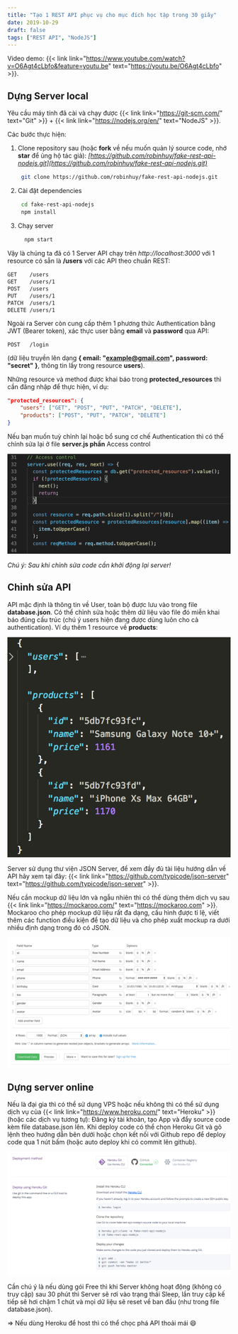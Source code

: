 ```yaml
---
title: "Tạo 1 REST API phục vụ cho mục đích học tập trong 30 giây"
date: 2019-10-29
draft: false
tags: ["REST API", "NodeJS"]
---
```


Video demo: {{< link link="https://www.youtube.com/watch?v=O6Agt4cLbfo&feature=youtu.be" text="https://youtu.be/O6Agt4cLbfo" >}}.

## Dựng Server local

Yêu cầu máy tính đã cài và chạy được {{< link link="https://git-scm.com/" text="Git" >}} + {{< link link="https://nodejs.org/en/" text="NodeJS" >}}.

Các bước thực hiện:

1. Clone repository sau (hoặc **fork** về nếu muốn quản lý source code, nhớ **star** để ủng hộ tác giả): _[https://github.com/robinhuy/fake-rest-api-nodejs.git](https://github.com/robinhuy/fake-rest-api-nodejs.git)_

   ```bash
    git clone https://github.com/robinhuy/fake-rest-api-nodejs.git
   ```

2. Cài đặt dependencies

   ```bash
    cd fake-rest-api-nodejs
    npm install
   ```

3. Chạy server

   ```bash
     npm start
   ```

Vậy là chúng ta đã có 1 Server API chạy trên _http://localhost:3000_ với 1 resource có sẵn là **/users** với các API theo chuẩn REST:

```
GET    /users
GET    /users/1
POST   /users
PUT    /users/1
PATCH  /users/1
DELETE /users/1
```

Ngoài ra Server còn cung cấp thêm 1 phương thức Authentication bằng JWT (Bearer token), xác thực user bằng **email** và **password** qua API:

```
POST   /login
```

(dữ liệu truyền lên dạng **{ email: "example@gmail.com", password: "secret" }**, thông tin lấy trong resource **users**).

Những resource và method được khai báo trong **protected_resources** thì cần đăng nhập để thực hiện, ví dụ:

```json
"protected_resources": {
    "users": ["GET", "POST", "PUT", "PATCH", "DELETE"],
    "products": ["POST", "PUT", "PATCH", "DELETE"]
}
```

Nếu bạn muốn tuỳ chỉnh lại hoặc bổ sung cơ chế Authentication thì có thể chỉnh sửa lại ở file **server.js phần** Access control

![Authentication](/images/fake-api-authentication.png)

_Chú ý: Sau khi chỉnh sửa code cần khởi động lại server!_

## Chỉnh sửa API

API mặc định là thông tin về User, toàn bộ được lưu vào trong file **database.json**. Có thể chỉnh sửa hoặc thêm dữ liệu vào file đó miễn khai báo đúng cấu trúc (chú ý users hiện đang được dùng luôn cho cả authentication). Ví dụ thêm 1 resource về **products**:

![database.json](/images/database.json.png)

Server sử dụng thư viện JSON Server, để xem đầy đủ tài liệu hướng dẫn về API hãy xem tại đây: {{< link link="https://github.com/typicode/json-server" text="https://github.com/typicode/json-server" >}}.

Nếu cần mockup dữ liệu lớn và ngẫu nhiên thì có thể dùng thêm dịch vụ sau {{< link link="https://mockaroo.com/" text="https://mockaroo.com" >}}. Mockaroo cho phép mockup dữ liệu rất đa dạng, cấu hình được tỉ lệ, viết thêm các function điều kiện để tạo dữ liệu và cho phép xuất mockup ra dưới nhiều định dạng trong đó có JSON.

![Mockaroo](/images/mockaroo.png)

## Dựng server online

Nếu là đại gia thì có thể sử dụng VPS hoặc nếu không thì có thể sử dụng dịch vụ của {{< link link="https://www.heroku.com/" text="Heroku" >}} (hoặc các dịch vụ tương tự): Đăng ký tài khoản, tạo App và đẩy source code kèm file database.json lên. Khi deploy code có thể chọn Heroku Git và gõ lệnh theo hướng dẫn bên dưới hoặc chọn kết nối với Github repo để deploy code qua 1 nút bấm (hoặc auto deploy khi có commit lên github).

![Heroku](/images/deploy-heroku.png)

Cần chú ý là nếu dùng gói Free thì khi Server không hoạt động (không có truy cập) sau 30 phút thì Server sẽ rơi vào trạng thái Sleep, lần truy cập kế tiếp sẽ hơi chậm 1 chút và mọi dữ liệu sẽ reset về ban đầu (như trong file database.json).

=> Nếu dùng Heroku để host thì có thể chọc phá API thoải mái 😄
